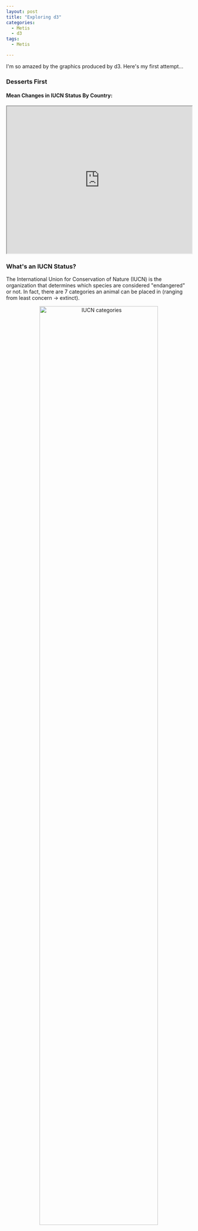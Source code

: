 ```yaml
---
layout: post
title: "Exploring d3"
categories:
  - Metis
  - d3
tags:
  - Metis

---
```

I'm so amazed by the graphics produced by d3. Here's my first attempt...

### Desserts First
#### **Mean Changes in IUCN Status By Country:**
<iframe src="https://cdn.rawgit.com/liltong97/1d5fbba13346bfba0d57733941731bc0/raw/5bdb1ffe8298a318b390cc3071312178d2adcb3e/index.html" width="100%" height ="400px" marginwidth="0" marginheight="0" scrolling="no" class="d3_map"></iframe>

### What's an IUCN Status?
The International Union for Conservation of Nature (IUCN) is the organization that determines which species are considered "endangered" or not. In fact, there are 7 categories an animal can be placed in (ranging from least concern -> extinct). 

<center><img src="https://upload.wikimedia.org/wikipedia/commons/thumb/1/18/Status_iucn3.1.svg/500px-Status_iucn3.1.svg.png" width ='80%' alt="IUCN categories" ></center>

### Where is this data from?
For my next Metis Project I am building a model to predict whether a species has changed in its IUCN status since the last time the species was surveyed. I will also be exploring if the model can predict whether or not the species had improved for the better or worse. 

The subset of species that I am using for my model are either mammals, birds, or reptiles and I only surveyed species that reside in countries that I could also obtain climate and forest area data for. These are the species that are mapped on the d3 map above.

### So what do the numbers mean?
What I call the "Mean IUCN Status Change" is taking the average of how many categories a species has moved for all species in that country. So for species that have declined by two categories (e.g. from near threatened, NT -> endangered, EN), they get a score of +2. For species that have improved by one category (e.g. from near threatened, NT -> least concern, LC), they get a score of -1. Averaging the scores of all the the species in the country gives you the "Mean IUCN Status Change."

Notice that the mean values are all extremely close to 0. The truth is, the majority (~94%) of species that I used for my model did not change at all in status since the last time they were surveyed by the IUCN, meaning they got a score of 0. My modeling steps became an exercise in dealing with skewed/imbalanced data--good practice for sure!

### Conclusions
More blog posts coming up about the modeling steps for this data set and the struggles of putting the d3 map together and displaying it on this page! Stay tuned...



